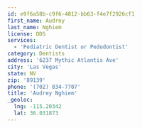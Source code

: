 ```yaml
---
id: e9f6a58b-c9f6-4812-bb63-f4e7f2926cf1
first_name: Audrey
last_name: Nghiem
license: DDS
services:
  - 'Pediatric Dentist or Pedodontist'
category: Dentists
address: '6237 Mythic Atlantis Ave'
city: 'Las Vegas'
state: NV
zip: '89139'
phone: '(702) 834-7707'
title: 'Audrey Nghiem'
_geoloc:
  lng: -115.20342
  lat: 36.031873
---
```


